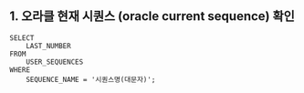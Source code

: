 ## 1. 오라클 현재 시퀀스 (oracle current sequence) 확인

~~~
SELECT 
    LAST_NUMBER 
FROM 
	USER_SEQUENCES 
WHERE 
	SEQUENCE_NAME = '시퀀스명(대문자)';
~~~




